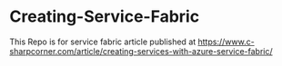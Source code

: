 # Creating-Service-Fabric
This Repo is for service fabric article published at https://www.c-sharpcorner.com/article/creating-services-with-azure-service-fabric/


